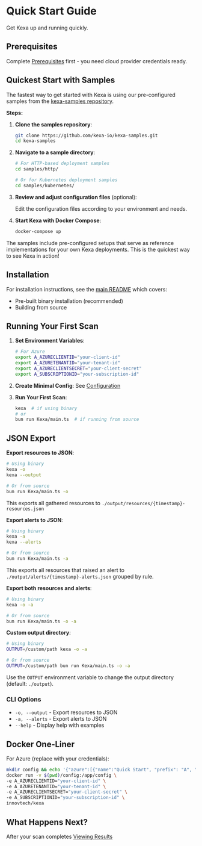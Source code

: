 # Quick Start Guide

Get Kexa up and running quickly.

## Prerequisites

Complete [Prerequisites](prerequisites.md) first - you need cloud provider credentials ready.

## Quickest Start with Samples

The fastest way to get started with Kexa is using our pre-configured samples from the [kexa-samples repository](https://github.com/kexa-io/kexa-samples/).

**Steps:**

1. **Clone the samples repository**:

   ```bash
   git clone https://github.com/kexa-io/kexa-samples.git
   cd kexa-samples
   ```

2. **Navigate to a sample directory**:

   ```bash
   # For HTTP-based deployment samples
   cd samples/http/

   # Or for Kubernetes deployment samples
   cd samples/kubernetes/
   ```

3. **Review and adjust configuration files** (optional):

   Edit the configuration files according to your environment and needs.

4. **Start Kexa with Docker Compose**:

   ```bash
   docker-compose up
   ```

The samples include pre-configured setups that serve as reference implementations for your own Kexa deployments. This is the quickest way to see Kexa in action!

## Installation

For installation instructions, see the [main README](../../README.md#running-locally) which covers:
- Pre-built binary installation (recommended)
- Building from source

## Running Your First Scan

1. **Set Environment Variables**:

   ```bash
   # For Azure
   export A_AZURECLIENTID="your-client-id"
   export A_AZURETENANTID="your-tenant-id"
   export A_AZURECLIENTSECRET="your-client-secret"
   export A_SUBSCRIPTIONID="your-subscription-id"
   ```

2. **Create Minimal Config**: See [Configuration](../configuration/global-configuration.md)

3. **Run Your First Scan**:

   ```bash
   kexa  # if using binary
   # or
   bun run Kexa/main.ts  # if running from source
   ```

## JSON Export

**Export resources to JSON**:

   ```bash
   # Using binary
   kexa -o
   kexa --output

   # Or from source
   bun run Kexa/main.ts -o
   ```

This exports all gathered resources to `./output/resources/{timestamp}-resources.json`

**Export alerts to JSON**:

   ```bash
   # Using binary
   kexa -a
   kexa --alerts

   # Or from source
   bun run Kexa/main.ts -a
   ```

This exports all resources that raised an alert to `./output/alerts/{timestamp}-alerts.json` grouped by rule.

**Export both resources and alerts**:

   ```bash
   # Using binary
   kexa -o -a

   # Or from source
   bun run Kexa/main.ts -o -a
   ```

**Custom output directory**:

   ```bash
   # Using binary
   OUTPUT=/custom/path kexa -o -a

   # Or from source
   OUTPUT=/custom/path bun run Kexa/main.ts -o -a
   ```

Use the `OUTPUT` environment variable to change the output directory (default: `./output`).

### CLI Options

- `-o, --output` - Export resources to JSON
- `-a, --alerts` - Export alerts to JSON
- `--help` - Display help with examples

## Docker One-Liner

For Azure (replace with your credentials):

```bash
mkdir config && echo '{"azure":[{"name":"Quick Start", "prefix": "A", "rules":["azureBenchmarkRules"]}]}' > config/default.json && \
docker run -v $(pwd)/config:/app/config \
-e A_AZURECLIENTID="your-client-id" \
-e A_AZURETENANTID="your-tenant-id" \
-e A_AZURECLIENTSECRET="your-client-secret" \
-e A_SUBSCRIPTIONID="your-subscription-id" \
innovtech/kexa
```

## What Happens Next?

After your scan completes [Viewing Results](./viewing-results.md)
